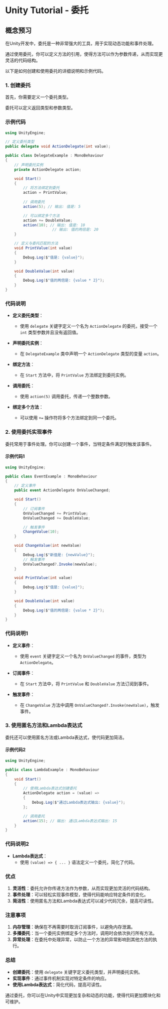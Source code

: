 # Unity Tutorial - 委托

## 概念预习

在Unity开发中，委托是一种非常强大的工具，用于实现动态功能和事件处理。

通过使用委托，你可以定义方法的引用，使得方法可以作为参数传递，从而实现更灵活的代码结构。

以下是如何创建和使用委托的详细说明和示例代码。

### 1. 创建委托

首先，你需要定义一个委托类型。

委托可以定义返回类型和参数类型。

### 示例代码

```csharp
using UnityEngine;

// 定义委托类型
public delegate void ActionDelegate(int value);

public class DelegateExample : MonoBehaviour
{
    // 声明委托实例
    private ActionDelegate action;

    void Start()
    {
        // 将方法绑定到委托
        action = PrintValue;
        
        // 调用委托
        action(5); // 输出: 值是: 5

        // 可以绑定多个方法
        action += DoubleValue;
        action(10); // 输出: 值是: 10
                     // 输出: 值的两倍是: 20
    }

    // 定义与委托匹配的方法
    void PrintValue(int value)
    {
        Debug.Log($"值是: {value}");
    }

    void DoubleValue(int value)
    {
        Debug.Log($"值的两倍是: {value * 2}");
    }
}
```

### 代码说明

- **定义委托类型**：
  - 使用 `delegate` 关键字定义一个名为 `ActionDelegate` 的委托，接受一个 `int` 类型参数并且没有返回值。

- **声明委托实例**：
  - 在 `DelegateExample` 类中声明一个 `ActionDelegate` 类型的变量 `action`。

- **绑定方法**：
  - 在 `Start` 方法中，将 `PrintValue` 方法绑定到委托实例。

- **调用委托**：
  - 使用 `action(5)` 调用委托，传递一个整数参数。

- **绑定多个方法**：
  - 可以使用 `+=` 操作符将多个方法绑定到同一个委托。

### 2. 使用委托实现事件

委托常用于事件处理。你可以创建一个事件，当特定条件满足时触发该事件。

#### 示例代码1

```csharp
using UnityEngine;

public class EventExample : MonoBehaviour
{
    // 定义事件
    public event ActionDelegate OnValueChanged;

    void Start()
    {
        // 订阅事件
        OnValueChanged += PrintValue;
        OnValueChanged += DoubleValue;

        // 触发事件
        ChangeValue(10);
    }

    void ChangeValue(int newValue)
    {
        Debug.Log($"新值是: {newValue}");
        // 触发事件
        OnValueChanged?.Invoke(newValue);
    }

    void PrintValue(int value)
    {
        Debug.Log($"值是: {value}");
    }

    void DoubleValue(int value)
    {
        Debug.Log($"值的两倍是: {value * 2}");
    }
}
```

### 代码说明1

- **定义事件**：
  - 使用 `event` 关键字定义一个名为 `OnValueChanged` 的事件，类型为 `ActionDelegate`。

- **订阅事件**：
  - 在 `Start` 方法中，将 `PrintValue` 和 `DoubleValue` 方法订阅到事件。

- **触发事件**：
  - 在 `ChangeValue` 方法中调用 `OnValueChanged?.Invoke(newValue)`，触发事件。

### 3. 使用匿名方法和Lambda表达式

委托还可以使用匿名方法或Lambda表达式，使代码更加简洁。

#### 示例代码2

```csharp
using UnityEngine;

public class LambdaExample : MonoBehaviour
{
    void Start()
    {
        // 使用Lambda表达式创建委托
        ActionDelegate action = (value) =>
        {
            Debug.Log($"通过Lambda表达式输出: {value}");
        };

        // 调用委托
        action(15); // 输出: 通过Lambda表达式输出: 15
    }
}
```

### 代码说明2

- **Lambda表达式**：
  - 使用 `(value) => { ... }` 语法定义一个委托，简化了代码。

### 优点

1. **灵活性**：委托允许你传递方法作为参数，从而实现更加灵活的代码结构。
2. **事件处理**：可以轻松实现事件模型，使得代码能响应特定条件的变化。
3. **简洁性**：使用匿名方法和Lambda表达式可以减少代码冗余，提高可读性。

### 注意事项

1. **内存管理**：确保在不再需要时取消订阅事件，以避免内存泄漏。
2. **多播委托**：当一个委托实例绑定多个方法时，调用时会依次执行所有方法。
3. **异常处理**：在委托中处理异常，以防止一个方法的异常影响到其他方法的执行。

### 总结

- **创建委托**：使用 `delegate` 关键字定义委托类型，并声明委托实例。
- **实现事件**：通过事件机制实现对特定条件的响应。
- **使用Lambda表达式**：简化代码，提高可读性。

通过委托，你可以在Unity中实现更加复杂和动态的功能，使得代码更加模块化和可维护。
